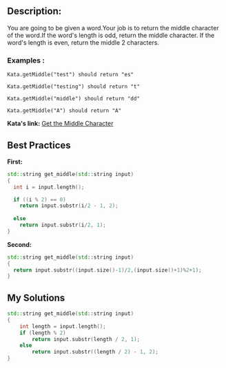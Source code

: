 ## Description:

You are going to be given a word.Your job is to return the middle character of the word.If the word's length is odd, return the middle character. If the word's length is even, return the middle 2 characters.

### Examples :

	Kata.getMiddle("test") should return "es"

	Kata.getMiddle("testing") should return "t"

	Kata.getMiddle("middle") should return "dd"

	Kata.getMiddle("A") should return "A"


**Kata's link:** [Get the Middle Character](https://www.codewars.com/kata/56747fd5cb988479af000028/cpp)

## Best Practices

**First:**
```cpp
std::string get_middle(std::string input) 
{
  int i = input.length();

  if ((i % 2) == 0) 
    return input.substr(i/2 - 1, 2);
    
  else
    return input.substr(i/2, 1);
}
```

**Second:**
```cpp
std::string get_middle(std::string input) 
{
  return input.substr((input.size()-1)/2,(input.size()+1)%2+1);
}
```

## My Solutions
```cpp
std::string get_middle(std::string input)
{
    int length = input.length();
    if (length % 2)
        return input.substr(length / 2, 1);
    else
        return input.substr((length / 2) - 1, 2);
}
```
